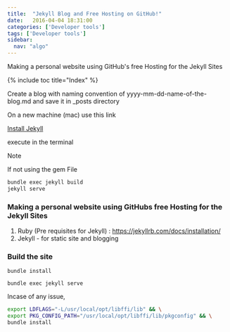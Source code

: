 ```yaml
---
title:  "Jekyll Blog and Free Hosting on GitHub!"
date:   2016-04-04 18:31:00
categories: ['Developer tools']
tags: ['Developer tools']
sidebar:
  nav: "algo"
---
```


Making a personal website using GitHub's free Hosting for the Jekyll Sites

{% include toc title="Index" %}

Create a blog with naming convention of yyyy-mm-dd-name-of-the-blog.md and save it in \_posts directory

On a new machine (mac) use this link

[Install Jekyll](https://jekyllrb.com/docs/installation/)

execute in the terminal

> [!NOTE]
> If not using the gem File

```sh
bundle exec jekyll build
jekyll serve
```

### Making a personal website using GitHubs free Hosting for the Jekyll Sites

1. Ruby (Pre requisites for Jekyll) : https://jekyllrb.com/docs/installation/
2. Jekyll - for static site and blogging

### Build the site
```
bundle install

bundle exec jekyll serve
```

Incase of any issue,

```sh
export LDFLAGS="-L/usr/local/opt/libffi/lib" && \
export PKG_CONFIG_PATH="/usr/local/opt/libffi/lib/pkgconfig" && \
bundle install
```
